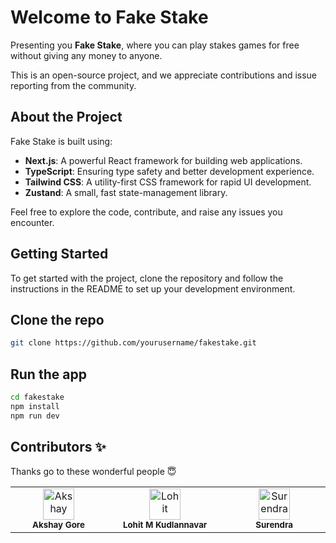 # Welcome to Fake Stake

Presenting you **Fake Stake**, where you can play stakes games for free without giving any money to anyone.

This is an open-source project, and we appreciate contributions and issue reporting from the community.

## About the Project

Fake Stake is built using:

- **Next.js**: A powerful React framework for building web applications.
- **TypeScript**: Ensuring type safety and better development experience.
- **Tailwind CSS**: A utility-first CSS framework for rapid UI development.
- **Zustand**: A small, fast state-management library.

Feel free to explore the code, contribute, and raise any issues you encounter.

## Getting Started

To get started with the project, clone the repository and follow the instructions in the README to set up your development environment.

## Clone the repo
```bash
git clone https://github.com/yourusername/fakestake.git
```

## Run the app
```bash
cd fakestake
npm install
npm run dev
```
## Contributors ✨

Thanks go to these wonderful people 😇

<table>
  <tbody>
    <tr>
      <td align="center" valign="top" width="5%">
          <img src="https://avatars.githubusercontent.com/u/92959398?v=4" width="50px;" alt="Akshay"/>
          <br />
          <sub>
            <b>Akshay Gore</b>
          </sub>
        <br />
      </td>
            <td align="center" valign="top" width="5%">
          <img src="https://avatars.githubusercontent.com/u/83768627?v=4" width="50px;" alt="Lohit"/>
          <br />
          <sub>
            <b>Lohit M Kudlannavar</b>
          </sub>
        <br />
      </td>
        <td align="center" valign="top" width="5%">
          <img src="https://avatars.githubusercontent.com/u/121970162?v=4" width="50px;" alt="Surendra"/>
          <br />
          <sub>
            <b>Surendra</b>
          </sub>
        <br />
      </td>
    </tr>
  </tbody>
</table>
